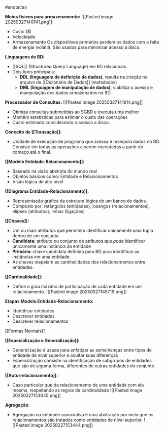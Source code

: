 #anotacao 

**Meios físicos para armazenamento:**
![[Pasted image 20250327140741.png]]
- Custo ($)
- Velocidade
- Armazenamento
Os dispositivos primários perdem os dados com a falta de energia (volátil). São usados para minimizar acesso a disco.

**Linguagens de BD:**
- [[SQL]] (Structured Query Language) em BD relacionais.
- Dois tipos principais:
	- **DDL (linguagem de definição de dados)**, resulta na criação no arquivo de [[Dicionário de Dados]] (metadados)
	- **DML (linguagem de manipulação de dados)**, viabiliza o acesso e manipulação dos dados armazenados no BD.

**Processador de Consultas:**
![[Pasted image 20250327141814.png]]
- Otimiza consultas submetidas ao SGBD e executa uma melhor
- Mantêm estatísticas para estimar o custo das operações
- Custo estimado considerando o acesso a disco.

**Conceito de [[Transação]]:**
- Unidade de execução de programa que acessa e manipula dados no BD. Consiste em todas as operações a serem executadas a partir do começo até o final.

**[[Modelo Entidade-Relacionamento]]:**
- Baseado na visão abstrata do mundo real
- Objetos básicos como: Entidade e Relacionamentos
- Visão lógica de alto nível

**[[Diagrama Entidade-Relacionamento]]:**
- Representação gráfica da estrutura lógica de um banco de dados.
- Composto por: retângulos (entidades), losangos (relacionamentos), elipses (atributos), linhas (ligações)

**[[Chaves]]:**
- Um ou mais atributos que permitem identificar unicamente uma tupla dentro de um conjunto
- **Candidata:** atributo ou conjunto de atributos que _pode_ identificar unicamente uma instância da entidade
- **Primária:** chave candidata definida para BD para identificar as instâncias em uma entidade.
- As chaves mapeiam as cardinalidades dos relacionamentos entre entidades.

**[[Cardinalidade]]**:
- Define o grau máximo de participação de cada entidade em um relacionamento.
![[Pasted image 20250327145719.png]]

**Etapas Modelo Entidade-Relacionamento:**
- Identificar entidades
- Descrever entidades
- Descrever relacionamentos

[[Formas Normais]]

**[[Especialização e Generalização]]:**
- Generalização é usada para enfatizar as semelhanças entre tipos de entidade de nível superior e ocultar suas diferenças
- Especialização consiste na identificação de subgrupos de entidades que são de alguma forma, diferentes de outras entidades do conjunto.

**[[Autorrelacionamento]]:**
- Caso particular que de relacionamento de uma entidade com ela mesma, respeitando as regras de cardinalidade ![[Pasted image 20250327153045.png]]

**Agregação:**
- Agregação ou entidade associativa é uma abstração por meio que os relacionamentos são tratados como entidades de nível superior.
![[Pasted image 20250327153444.png]]

